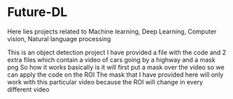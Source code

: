 # Future-DL
Here lies projects related to Machine learning, Deep Learning, Computer vision, Natural language processing


This is an object detection project 
I have provided a file with the code and 2 extra files which contain a video of cars going by a highway and a mask png 
So how it works basically is it will first put a mask over the video so we can apply the code on the ROI 
The mask that I have provided here will only work with this particular video because the ROI will change in every different video
